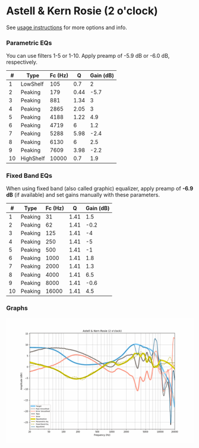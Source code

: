# Astell & Kern Rosie (2 o'clock)
See [usage instructions](https://github.com/jaakkopasanen/AutoEq#usage) for more options and info.

### Parametric EQs
You can use filters 1-5 or 1-10. Apply preamp of -5.9 dB or -6.0 dB, respectively.

|   # | Type      |   Fc (Hz) |    Q |   Gain (dB) |
|-----|-----------|-----------|------|-------------|
|   1 | LowShelf  |       105 | 0.7  |         2   |
|   2 | Peaking   |       179 | 0.44 |        -5.7 |
|   3 | Peaking   |       881 | 1.34 |         3   |
|   4 | Peaking   |      2865 | 2.05 |         3   |
|   5 | Peaking   |      4188 | 1.22 |         4.9 |
|   6 | Peaking   |      4719 | 6    |         1.2 |
|   7 | Peaking   |      5288 | 5.98 |        -2.4 |
|   8 | Peaking   |      6130 | 6    |         2.5 |
|   9 | Peaking   |      7609 | 3.98 |        -2.2 |
|  10 | HighShelf |     10000 | 0.7  |         1.9 |

### Fixed Band EQs
When using fixed band (also called graphic) equalizer, apply preamp of **-6.9 dB** (if available) and set gains manually with these parameters.

|   # | Type    |   Fc (Hz) |    Q |   Gain (dB) |
|-----|---------|-----------|------|-------------|
|   1 | Peaking |        31 | 1.41 |         1.5 |
|   2 | Peaking |        62 | 1.41 |        -0.2 |
|   3 | Peaking |       125 | 1.41 |        -4   |
|   4 | Peaking |       250 | 1.41 |        -5   |
|   5 | Peaking |       500 | 1.41 |        -1   |
|   6 | Peaking |      1000 | 1.41 |         1.8 |
|   7 | Peaking |      2000 | 1.41 |         1.3 |
|   8 | Peaking |      4000 | 1.41 |         6.5 |
|   9 | Peaking |      8000 | 1.41 |        -0.6 |
|  10 | Peaking |     16000 | 1.41 |         4.5 |

### Graphs
![](./Astell%20&%20Kern%20Rosie%20(2%20o'clock).png)
